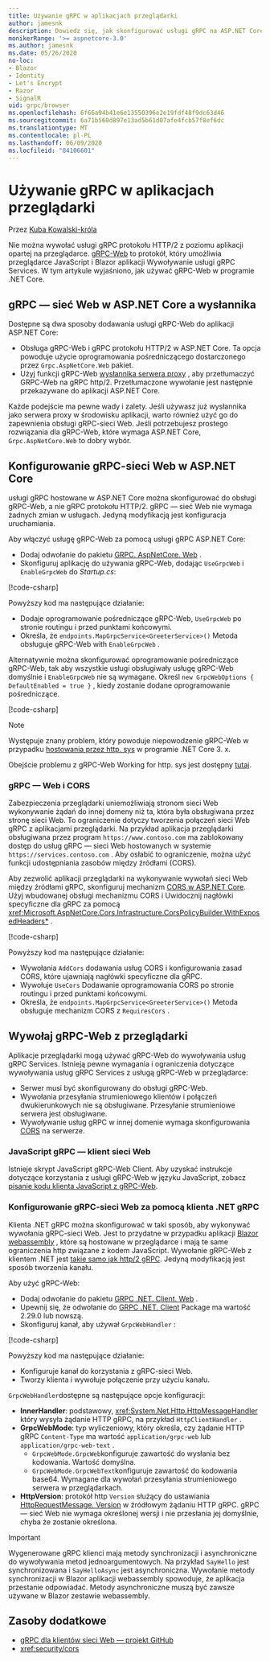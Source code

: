```yaml
---
title: Używanie gRPC w aplikacjach przeglądarki
author: jamesnk
description: Dowiedz się, jak skonfigurować usługi gRPC na ASP.NET Core, aby możliwe było wywoływanie z aplikacji przeglądarki za pomocą gRPC-Web.
monikerRange: '>= aspnetcore-3.0'
ms.author: jamesnk
ms.date: 05/26/2020
no-loc:
- Blazor
- Identity
- Let's Encrypt
- Razor
- SignalR
uid: grpc/browser
ms.openlocfilehash: 6f66a94b41e6e13550396e2e19fdf48f9dc63d46
ms.sourcegitcommit: 6a71b560d897e13ad5b61d07afe4fcb57f8ef6dc
ms.translationtype: MT
ms.contentlocale: pl-PL
ms.lasthandoff: 06/09/2020
ms.locfileid: "84106601"
---
```

# <a name="use-grpc-in-browser-apps"></a>Używanie gRPC w aplikacjach przeglądarki

Przez [Kuba Kowalski-króla](https://twitter.com/jamesnk)

Nie można wywołać usługi gRPC protokołu HTTP/2 z poziomu aplikacji opartej na przeglądarce. [gRPC-Web](https://github.com/grpc/grpc/blob/master/doc/PROTOCOL-WEB.md) to protokół, który umożliwia przeglądarce JavaScript i Blazor aplikacji Wywoływanie usługi gRPC Services. W tym artykule wyjaśniono, jak używać gRPC-Web w programie .NET Core.

## <a name="grpc-web-in-aspnet-core-vs-envoy"></a>gRPC — sieć Web w ASP.NET Core a wysłannika

Dostępne są dwa sposoby dodawania usługi gRPC-Web do aplikacji ASP.NET Core:

* Obsługa gRPC-Web i gRPC protokołu HTTP/2 w ASP.NET Core. Ta opcja powoduje użycie oprogramowania pośredniczącego dostarczonego przez `Grpc.AspNetCore.Web` pakiet.
* Użyj funkcji gRPC-Web [wysłannika serwera proxy](https://www.envoyproxy.io/) , aby przetłumaczyć GRPC-Web na gRPC http/2. Przetłumaczone wywołanie jest następnie przekazywane do aplikacji ASP.NET Core.

Każde podejście ma pewne wady i zalety. Jeśli używasz już wysłannika jako serwera proxy w środowisku aplikacji, warto również użyć go do zapewnienia obsługi gRPC-sieci Web. Jeśli potrzebujesz prostego rozwiązania dla gRPC-Web, które wymaga ASP.NET Core, `Grpc.AspNetCore.Web` to dobry wybór.

## <a name="configure-grpc-web-in-aspnet-core"></a>Konfigurowanie gRPC-sieci Web w ASP.NET Core

usługi gRPC hostowane w ASP.NET Core można skonfigurować do obsługi gRPC-Web, a nie gRPC protokołu HTTP/2. gRPC — sieć Web nie wymaga żadnych zmian w usługach. Jedyną modyfikacją jest konfiguracja uruchamiania.

Aby włączyć usługę gRPC-Web za pomocą usługi gRPC ASP.NET Core:

* Dodaj odwołanie do pakietu [GRPC. AspNetCore. Web](https://www.nuget.org/packages/Grpc.AspNetCore.Web) .
* Skonfiguruj aplikację do używania gRPC-Web, dodając `UseGrpcWeb` i `EnableGrpcWeb` do *Startup.cs*:

[!code-csharp[](~/grpc/browser/sample/Startup.cs?name=snippet_1&highlight=10,14)]

Powyższy kod ma następujące działanie:

* Dodaje oprogramowanie pośredniczące gRPC-Web, `UseGrpcWeb` po stronie routingu i przed punktami końcowymi.
* Określa, że `endpoints.MapGrpcService<GreeterService>()` Metoda obsługuje gRPC-Web with `EnableGrpcWeb` . 

Alternatywnie można skonfigurować oprogramowanie pośredniczące gRPC-Web, tak aby wszystkie usługi obsługiwały usługę gRPC-Web domyślnie i `EnableGrpcWeb` nie są wymagane. Określ `new GrpcWebOptions { DefaultEnabled = true }` , kiedy zostanie dodane oprogramowanie pośredniczące.

[!code-csharp[](~/grpc/browser/sample/AllServicesSupportExample_Startup.cs?name=snippet_1&highlight=12)]

> [!NOTE]
> Występuje znany problem, który powoduje niepowodzenie gRPC-Web w przypadku [hostowania przez http. sys](xref:fundamentals/servers/httpsys) w programie .NET Core 3. x.
>
> Obejście problemu z gRPC-Web Working for http. sys jest dostępny [tutaj](https://github.com/grpc/grpc-dotnet/issues/853#issuecomment-610078202).

### <a name="grpc-web-and-cors"></a>gRPC — Web i CORS

Zabezpieczenia przeglądarki uniemożliwiają stronom sieci Web wykonywanie żądań do innej domeny niż ta, która była obsługiwana przez stronę sieci Web. To ograniczenie dotyczy tworzenia połączeń sieci Web gRPC z aplikacjami przeglądarki. Na przykład aplikacja przeglądarki obsługiwana przez program `https://www.contoso.com` ma zablokowany dostęp do usług gRPC — sieci Web hostowanych w systemie `https://services.contoso.com` . Aby osłabić to ograniczenie, można użyć funkcji udostępniania zasobów między źródłami (CORS).

Aby zezwolić aplikacji przeglądarki na wykonywanie wywołań sieci Web między źródłami gRPC, skonfiguruj mechanizm [CORS w ASP.NET Core](xref:security/cors). Użyj wbudowanej obsługi mechanizmu CORS i Uwidocznij nagłówki specyficzne dla gRPC za pomocą <xref:Microsoft.AspNetCore.Cors.Infrastructure.CorsPolicyBuilder.WithExposedHeaders*> .

[!code-csharp[](~/grpc/browser/sample/CORS_Startup.cs?name=snippet_1&highlight=5-11,19,24)]

Powyższy kod ma następujące działanie:

* Wywołania `AddCors` dodawania usług CORS i konfigurowania zasad CORS, które ujawniają nagłówki specyficzne dla gRPC.
* Wywołuje `UseCors` Dodawanie oprogramowania CORS po stronie routingu i przed punktami końcowymi.
* Określa, że `endpoints.MapGrpcService<GreeterService>()` Metoda obsługuje mechanizm CORS z `RequiresCors` .

## <a name="call-grpc-web-from-the-browser"></a>Wywołaj gRPC-Web z przeglądarki

Aplikacje przeglądarki mogą używać gRPC-Web do wywoływania usług gRPC Services. Istnieją pewne wymagania i ograniczenia dotyczące wywoływania usług gRPC Services z usługą gRPC-Web w przeglądarce:

* Serwer musi być skonfigurowany do obsługi gRPC-Web.
* Wywołania przesyłania strumieniowego klientów i połączeń dwukierunkowych nie są obsługiwane. Przesyłanie strumieniowe serwera jest obsługiwane.
* Wywoływanie usług gRPC w innej domenie wymaga skonfigurowania [CORS](xref:security/cors) na serwerze.

### <a name="javascript-grpc-web-client"></a>JavaScript gRPC — klient sieci Web

Istnieje skrypt JavaScript gRPC-Web Client. Aby uzyskać instrukcje dotyczące korzystania z usługi gRPC-Web w języku JavaScript, zobacz [pisanie kodu klienta JavaScript z gRPC-Web](https://github.com/grpc/grpc-web/tree/master/net/grpc/gateway/examples/helloworld#write-client-code).

### <a name="configure-grpc-web-with-the-net-grpc-client"></a>Konfigurowanie gRPC-sieci Web za pomocą klienta .NET gRPC

Klienta .NET gRPC można skonfigurować w taki sposób, aby wykonywać wywołania gRPC-sieci Web. Jest to przydatne w przypadku aplikacji [ Blazor webassembly](xref:blazor/index#blazor-webassembly) , które są hostowane w przeglądarce i mają te same ograniczenia http związane z kodem JavaScript. Wywołanie gRPC-Web z klientem .NET jest [takie samo jak http/2 gRPC](xref:grpc/client). Jedyną modyfikacją jest sposób tworzenia kanału.

Aby użyć gRPC-Web:

* Dodaj odwołanie do pakietu [GRPC .NET. Client. Web](https://www.nuget.org/packages/Grpc.Net.Client.Web) .
* Upewnij się, że odwołanie do [GRPC .NET. Client](https://www.nuget.org/packages/Grpc.Net.Client) Package ma wartość 2.29.0 lub nowszą.
* Skonfiguruj kanał, aby używał `GrpcWebHandler` :

[!code-csharp[](~/grpc/browser/sample/Handler.cs?name=snippet_1)]

Powyższy kod ma następujące działanie:

* Konfiguruje kanał do korzystania z gRPC-sieci Web.
* Tworzy klienta i wywołuje połączenie przy użyciu kanału.

`GrpcWebHandler`dostępne są następujące opcje konfiguracji:

* **InnerHandler**: podstawowy, <xref:System.Net.Http.HttpMessageHandler> który wysyła żądanie HTTP gRPC, na przykład `HttpClientHandler` .
* **GrpcWebMode**: typ wyliczeniowy, który określa, czy żądanie HTTP gRPC `Content-Type` ma wartość `application/grpc-web` lub `application/grpc-web-text` .
    * `GrpcWebMode.GrpcWeb`konfiguruje zawartość do wysłania bez kodowania. Wartość domyślna.
    * `GrpcWebMode.GrpcWebText`konfiguruje zawartość do kodowania base64. Wymagane dla wywołań przesyłania strumieniowego serwera w przeglądarkach.
* **HttpVersion**: protokół http `Version` służący do ustawiania [HttpRequestMessage. Version](xref:System.Net.Http.HttpRequestMessage.Version) w źródłowym żądaniu HTTP gRPC. gRPC — sieć Web nie wymaga określonej wersji i nie przesłania jej domyślnie, chyba że zostanie określona.

> [!IMPORTANT]
> Wygenerowane gRPC klienci mają metody synchronizacji i asynchroniczne do wywoływania metod jednoargumentowych. Na przykład `SayHello` jest synchronizowana i `SayHelloAsync` jest asynchroniczna. Wywołanie metody synchronizacji w Blazor aplikacji webassembly spowoduje, że aplikacja przestanie odpowiadać. Metody asynchroniczne muszą być zawsze używane w Blazor zestawie webassembly.

## <a name="additional-resources"></a>Zasoby dodatkowe

* [gRPC dla klientów sieci Web — projekt GitHub](https://github.com/grpc/grpc-web)
* <xref:security/cors>
